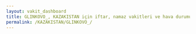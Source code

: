 ```yaml
---
layout: vakit_dashboard
title: GLINKOVO_, KAZAKISTAN için iftar, namaz vakitleri ve hava durumu - ilçe/eyalet seç
permalink: /KAZAKISTAN/GLINKOVO_/
---
```


<script type="text/javascript">
  var GLOBAL_COUNTRY = 'KAZAKISTAN';
  var GLOBAL_CITY = 'GLINKOVO_';
  var GLOBAL_STATE = '';
  var lat = 72;
  var lon = 21;
</script>
